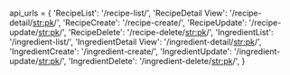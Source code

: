 api_urls = {
        'RecipeList': '/recipe-list/',
        'RecipeDetail View': '/recipe-detail/<str:pk>/',
        'RecipeCreate': '/recipe-create/',
        'RecipeUpdate': '/recipe-update/<str:pk>/',
        'RecipeDelete': '/recipe-delete/<str:pk>/',
        'IngredientList': '/ingredient-list/',
        'IngredientDetail View': '/ingredient-detail/<str:pk>/',
        'IngredientCreate': '/ingredient-create/',
        'IngredientUpdate': '/ingredient-update/<str:pk>/',
        'IngredientDelete': '/ingredient-delete/<str:pk>/',
    }
